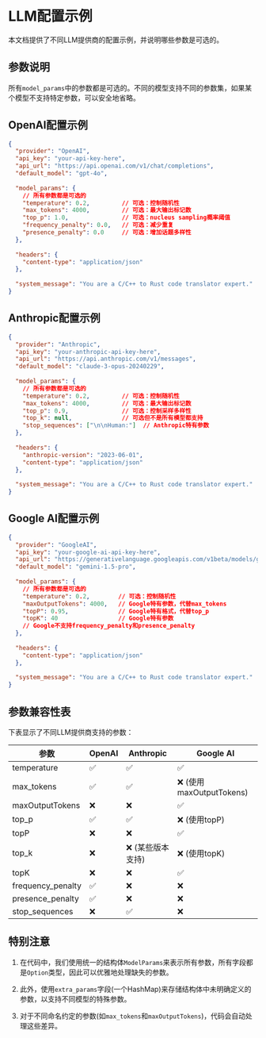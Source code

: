 # LLM配置示例

本文档提供了不同LLM提供商的配置示例，并说明哪些参数是可选的。

## 参数说明

所有`model_params`中的参数都是可选的。不同的模型支持不同的参数集，如果某个模型不支持特定参数，可以安全地省略。

## OpenAI配置示例

```json
{
  "provider": "OpenAI",
  "api_key": "your-api-key-here",
  "api_url": "https://api.openai.com/v1/chat/completions",
  "default_model": "gpt-4o",
  
  "model_params": {
    // 所有参数都是可选的
    "temperature": 0.2,         // 可选：控制随机性
    "max_tokens": 4000,         // 可选：最大输出标记数
    "top_p": 1.0,               // 可选：nucleus sampling概率阈值
    "frequency_penalty": 0.0,   // 可选：减少重复
    "presence_penalty": 0.0     // 可选：增加话题多样性
  },
  
  "headers": {
    "content-type": "application/json"
  },
  
  "system_message": "You are a C/C++ to Rust code translator expert."
}
```

## Anthropic配置示例

```json
{
  "provider": "Anthropic",
  "api_key": "your-anthropic-api-key-here",
  "api_url": "https://api.anthropic.com/v1/messages",
  "default_model": "claude-3-opus-20240229",
  
  "model_params": {
    // 所有参数都是可选的
    "temperature": 0.2,         // 可选：控制随机性
    "max_tokens": 4000,         // 可选：最大输出标记数
    "top_p": 0.9,               // 可选：控制采样多样性
    "top_k": null,              // 可选但不是所有模型都支持
    "stop_sequences": ["\n\nHuman:"]  // Anthropic特有参数
  },
  
  "headers": {
    "anthropic-version": "2023-06-01",
    "content-type": "application/json"
  },
  
  "system_message": "You are a C/C++ to Rust code translator expert."
}
```

## Google AI配置示例

```json
{
  "provider": "GoogleAI",
  "api_key": "your-google-ai-api-key-here",
  "api_url": "https://generativelanguage.googleapis.com/v1beta/models/gemini-1.5-pro:generateContent",
  "default_model": "gemini-1.5-pro",
  
  "model_params": {
    // 所有参数都是可选的
    "temperature": 0.2,        // 可选：控制随机性
    "maxOutputTokens": 4000,   // Google特有参数，代替max_tokens
    "topP": 0.95,              // Google特有格式，代替top_p
    "topK": 40                 // Google特有参数
    // Google不支持frequency_penalty和presence_penalty
  },
  
  "headers": {
    "content-type": "application/json"
  },
  
  "system_message": "You are a C/C++ to Rust code translator expert."
}
```

## 参数兼容性表

下表显示了不同LLM提供商支持的参数：

| 参数 | OpenAI | Anthropic | Google AI |
|------|--------|-----------|-----------|
| temperature | ✅ | ✅ | ✅ |
| max_tokens | ✅ | ✅ | ❌ (使用maxOutputTokens) |
| maxOutputTokens | ❌ | ❌ | ✅ |
| top_p | ✅ | ✅ | ❌ (使用topP) |
| topP | ❌ | ❌ | ✅ |
| top_k | ❌ | ❌ (某些版本支持) | ❌ (使用topK) |
| topK | ❌ | ❌ | ✅ |
| frequency_penalty | ✅ | ❌ | ❌ |
| presence_penalty | ✅ | ❌ | ❌ |
| stop_sequences | ❌ | ✅ | ❌ |

## 特别注意

1. 在代码中，我们使用统一的结构体`ModelParams`来表示所有参数，所有字段都是`Option`类型，因此可以优雅地处理缺失的参数。

2. 此外，使用`extra_params`字段(一个HashMap)来存储结构体中未明确定义的参数，以支持不同模型的特殊参数。

3. 对于不同命名约定的参数(如`max_tokens`和`maxOutputTokens`)，代码会自动处理这些差异。 